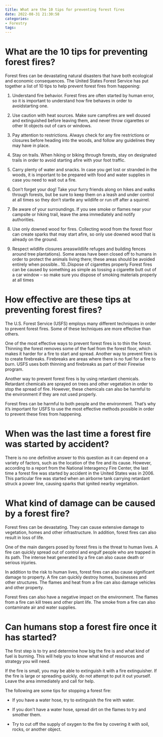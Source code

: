```yaml
---
title: What are the 10 tips for preventing forest fires 
date: 2022-08-31 21:30:58
categories:
- Forestry
tags:
---
```



#  What are the 10 tips for preventing forest fires? 

Forest fires can be devastating natural disasters that have both ecological and economic consequences. The United States Forest Service has put together a list of 10 tips to help prevent forest fires from happening: 

1. Understand fire behavior. Forest fires are often started by human error, so it is important to understand how fire behaves in order to avoidstarting one. 

2. Use caution with heat sources. Make sure campfires are well doused and extinguished before leaving them, and never throw cigarettes or other lit objects out of cars or windows. 

3. Pay attention to restrictions. Always check for any fire restrictions or closures before heading into the woods, and follow any guidelines they may have in place. 

4. Stay on trails. When hiking or biking through forests, stay on designated trails in order to avoid starting afire with your foot traffic. 

5. Carry plenty of water and snacks. In case you get lost or stranded in the woods, it is important to be prepared with food and water supplies in case you need to wait out a fire. 

6. Don’t forget your dog! Take your furry friends along on hikes and walks through forests, but be sure to keep them on a leash and under control at all times so they don’t startle any wildlife or run off after a squirrel. 

7. Be aware of your surroundings. If you see smoke or flames near your campsite or hiking trail, leave the area immediately and notify authorities. 

8. Use only downed wood for fires. Collecting wood from the forest floor can create sparks that may start afire, so only use downed wood that is already on the ground. 

9. Respect wildlife closures areaswildlife refuges and building fences around tree plantations). Some areas have been closed off to humans in order to protect the animals living there; these areas should be avoided entirely when possible.. 10..Dispose of cigarettes properly Forest fires can be caused by something as simple as tossing a cigarette butt out of a car window – so make sure you dispose of smoking materials properly at all times

#  How effective are these tips at preventing forest fires? 

The U.S. Forest Service (USFS) employs many different techniques in order to prevent forest fires. Some of these techniques are more effective than others.

One of the most effective ways to prevent forest fires is to thin the forest. Thinning the forest removes some of the fuel from the forest floor, which makes it harder for a fire to start and spread. Another way to prevent fires is to create firebreaks. Firebreaks are areas where there is no fuel for a fire to burn. USFS uses both thinning and firebreaks as part of their Firewise program.

Another way to prevent forest fires is by using retardant chemicals. Retardant chemicals are sprayed on trees and other vegetation in order to stop the spread of fire. However, these chemicals can also be harmful to the environment if they are not used properly.

Forest fires can be harmful to both people and the environment. That’s why it’s important for USFS to use the most effective methods possible in order to prevent these fires from happening.

#  When was the last time a forest fire was started by accident? 

There is no one definitive answer to this question as it can depend on a variety of factors, such as the location of the fire and its cause. However, according to a report from the National Interagency Fire Center, the last time a forest fire was started by accident in the United States was in 2006. This particular fire was started when an airborne tank carrying retardant struck a power line, causing sparks that ignited nearby vegetation.

#  What kind of damage can be caused by a forest fire? 

Forest fires can be devastating. They can cause extensive damage to vegetation, homes and other infrastructure. In addition, forest fires can also result in loss of life.

One of the main dangers posed by forest fires is the threat to human lives. A fire can quickly spread out of control and engulf people who are trapped in its path. The intense heat generated by a fire can also cause death or serious injuries.

In addition to the risk to human lives, forest fires can also cause significant damage to property. A fire can quickly destroy homes, businesses and other structures. The flames and heat from a fire can also damage vehicles and other property.

Forest fires can also have a negative impact on the environment. The flames from a fire can kill trees and other plant life. The smoke from a fire can also contaminate air and water supplies.

#  Can humans stop a forest fire once it has started?

The first step is to try and determine how big the fire is and what kind of fuel is burning. This will help you to know what kind of resources and strategy you will need. 

If the fire is small, you may be able to extinguish it with a fire extinguisher. If the fire is large or spreading quickly, do not attempt to put it out yourself. Leave the area immediately and call for help. 

The following are some tips for stopping a forest fire:

- If you have a water hose, try to extinguish the fire with water.

- If you don't have a water hose, spread dirt on the flames to try and smother them.

- Try to cut off the supply of oxygen to the fire by covering it with soil, rocks, or another object.